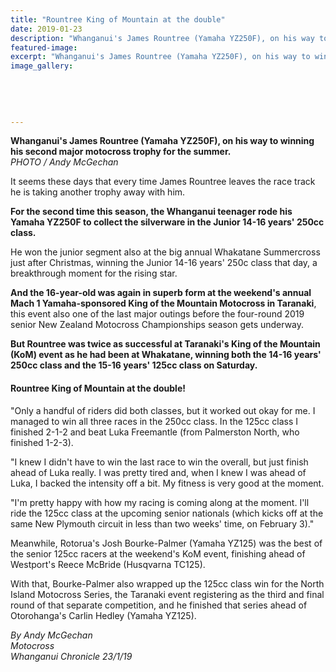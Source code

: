 ```yaml
---
title: "Rountree King of Mountain at the double"
date: 2019-01-23
description: "Whanganui's James Rountree (Yamaha YZ250F), on his way to winning his second major motocross trophy for the summer..."
featured-image: 
excerpt: "Whanganui's James Rountree (Yamaha YZ250F), on his way to winning his second major motocross trophy for the summer."
image_gallery:
    
    
    
    
    
---
```


<p><span><strong>Whanganui's James Rountree (Yamaha YZ250F), on his way to winning his second major motocross trophy for the summer.</strong> <br /><em>PHOTO / Andy McGechan</em></span></p>
<p>It seems these days that every time James Rountree leaves the race track he is taking another trophy away with him.</p>
<p class="element element-paragraph"><strong>For the second time this season, the Whanganui teenager rode his Yamaha YZ250F to collect the silverware in the Junior 14-16 years' 250cc class.</strong></p>
<p class="element element-paragraph">He won the junior segment also at the big annual Whakatane Summercross just after Christmas, winning the Junior 14-16 years' 250c class that day, a breakthrough moment for the rising star.</p>
<p class="element element-paragraph"><strong>And the 16-year-old was again in superb form at the weekend's annual Mach 1 Yamaha-sponsored King of the Mountain Motocross in Taranaki</strong>, this event also one of the last major outings before the four-round 2019 senior New Zealand Motocross Championships season gets underway.</p>
<p class="element element-paragraph"><strong>But Rountree was twice as successful at Taranaki's King of the Mountain (KoM) event as he had been at Whakatane, winning both the 14-16 years' 250cc class and the 15-16 years' 125cc class on Saturday.</strong></p>
<h4>Rountree King of Mountain at the double!&nbsp;</h4>
<p class="element element-paragraph">"Only a handful of riders did both classes, but it worked out okay for me. I managed to win all three races in the 250cc class. In the 125cc class I finished 2-1-2 and beat Luka Freemantle (from Palmerston North, who finished 1-2-3).</p>
<p class="element element-paragraph">"I knew I didn't have to win the last race to win the overall, but just finish ahead of Luka really. I was pretty tired and, when I knew I was ahead of Luka, I backed the intensity off a bit. My fitness is very good at the moment.</p>
<p class="element element-paragraph">"I'm pretty happy with how my racing is coming along at the moment. I'll ride the 125cc class at the upcoming senior nationals (which kicks off at the same New Plymouth circuit in less than two weeks' time, on February 3)."</p>
<p class="element element-paragraph">Meanwhile, Rotorua's Josh Bourke-Palmer (Yamaha YZ125) was the best of the senior 125cc racers at the weekend's KoM event, finishing ahead of Westport's Reece McBride (Husqvarna TC125).</p>
<p class="element element-paragraph">With that, Bourke-Palmer also wrapped up the 125cc class win for the North Island Motocross Series, the Taranaki event registering as the third and final round of that separate competition, and he finished that series ahead of Otorohanga's Carlin Hedley (Yamaha YZ125).</p>
<p><span><em>By Andy McGechan<br />Motocross<br />Whanganui Chronicle 23/1/19</em></span></p>

